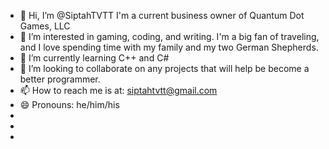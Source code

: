 - 👋 Hi, I’m @SiptahTVTT I'm a current business owner of Quantum Dot Games, LLC
- 👀 I’m interested in gaming, coding, and writing. I'm a big fan of traveling, and I love spending time with my family and my two German Shepherds.
- 🌱 I’m currently learning C++ and C#
- 💞️ I’m looking to collaborate on any projects that will help be become a better programmer.
- 📫 How to reach me is at: siptahtvtt@gmail.com 
- 😄 Pronouns: he/him/his
- 
-    
- 